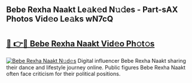 ## Bebe Rexha Naakt Le𝚊k𝚎d N𝚞𝚍es - Part-sAX Photos Vid𝚎o Le𝚊ks wN7cQ

# <h2><a href="http://fba66v.evod.top/?m=Bebe+Rexha+Naakt">🔗 👉🔴 Bebe Rexha Naakt Vid𝚎o Ph𝚘t𝚘s</a></h2>

[![Bebe Rexha Naakt N𝚞d𝚎s](https://i.imgur.com/8V9OHl7.gif)](http://fba66v.evod.top/?m=Bebe+Rexha+Naakt)
Digital influencer Bebe Rexha Naakt sharing their dance and lifestyle journey online. Public figures Bebe Rexha Naakt often face criticism for their political positions. 
